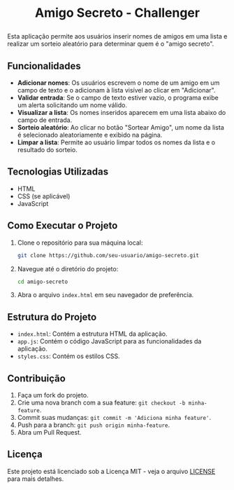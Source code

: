# <p align="center">Amigo Secreto - Challenger</p>

Esta aplicação permite aos usuários inserir nomes de amigos em uma lista e realizar um sorteio aleatório para determinar quem é o "amigo secreto".

## Funcionalidades

- **Adicionar nomes**: Os usuários escrevem o nome de um amigo em um campo de texto e o adicionam à lista visível ao clicar em "Adicionar".
- **Validar entrada**: Se o campo de texto estiver vazio, o programa exibe um alerta solicitando um nome válido.
- **Visualizar a lista**: Os nomes inseridos aparecem em uma lista abaixo do campo de entrada.
- **Sorteio aleatório**: Ao clicar no botão "Sortear Amigo", um nome da lista é selecionado aleatoriamente e exibido na página.
- **Limpar a lista**: Permite ao usuário limpar todos os nomes da lista e o resultado do sorteio.

## Tecnologias Utilizadas

- HTML
- CSS (se aplicável)
- JavaScript

## Como Executar o Projeto

1. Clone o repositório para sua máquina local:
    ```sh
    git clone https://github.com/seu-usuario/amigo-secreto.git
    ```

2. Navegue até o diretório do projeto:
    ```sh
    cd amigo-secreto
    ```

3. Abra o arquivo `index.html` em seu navegador de preferência.

## Estrutura do Projeto

- `index.html`: Contém a estrutura HTML da aplicação.
- `app.js`: Contém o código JavaScript para as funcionalidades da aplicação.
- `styles.css`: Contém os estilos CSS.

## Contribuição

1. Faça um fork do projeto.
2. Crie uma nova branch com a sua feature: `git checkout -b minha-feature`.
3. Commit suas mudanças: `git commit -m 'Adiciona minha feature'`.
4. Push para a branch: `git push origin minha-feature`.
5. Abra um Pull Request.

## Licença

Este projeto está licenciado sob a Licença MIT - veja o arquivo [LICENSE](LICENSE) para mais detalhes.